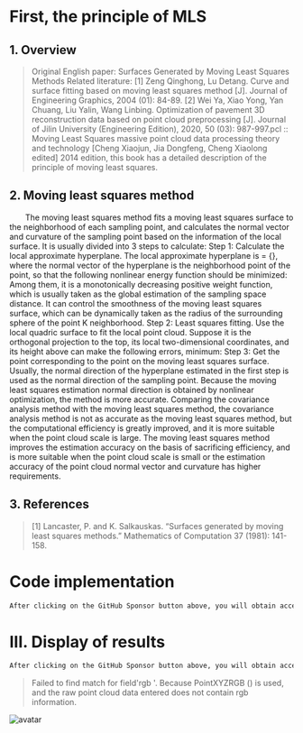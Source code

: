 #  First, the principle of MLS 

##  1. Overview 

>  Original English paper: Surfaces Generated by Moving Least Squares Methods Related literature: [1] Zeng Qinghong, Lu Detang. Curve and surface fitting based on moving least squares method [J]. Journal of Engineering Graphics, 2004 (01): 84-89. [2] Wei Ya, Xiao Yong, Yan Chuang, Liu Yalin, Wang Linbing. Optimization of pavement 3D reconstruction data based on point cloud preprocessing [J]. Journal of Jilin University (Engineering Edition), 2020, 50 (03): 987-997.pcl :: Moving Least Squares massive point cloud data processing theory and technology [Cheng Xiaojun, Jia Dongfeng, Cheng Xiaolong edited] 2014 edition, this book has a detailed description of the principle of moving least squares. 

##  2. Moving least squares method 

   The moving least squares method fits a moving least squares surface to the neighborhood of each sampling point, and calculates the normal vector and curvature of the sampling point based on the information of the local surface. It is usually divided into 3 steps to calculate: Step 1: Calculate the local approximate hyperplane. The local approximate hyperplane is = {}, where the normal vector of the hyperplane is the neighborhood point of the point, so that the following nonlinear energy function should be minimized: Among them, it is a monotonically decreasing positive weight function, which is usually taken as the global estimation of the sampling space distance. It can control the smoothness of the moving least squares surface, which can be dynamically taken as the radius of the surrounding sphere of the point K neighborhood. Step 2: Least squares fitting. Use the local quadric surface to fit the local point cloud. Suppose it is the orthogonal projection to the top, its local two-dimensional coordinates, and its height above can make the following errors, minimum: Step 3: Get the point corresponding to the point on the moving least squares surface. Usually, the normal direction of the hyperplane estimated in the first step is used as the normal direction of the sampling point. Because the moving least squares estimation normal direction is obtained by nonlinear optimization, the method is more accurate. Comparing the covariance analysis method with the moving least squares method, the covariance analysis method is not as accurate as the moving least squares method, but the computational efficiency is greatly improved, and it is more suitable when the point cloud scale is large. The moving least squares method improves the estimation accuracy on the basis of sacrificing efficiency, and is more suitable when the point cloud scale is small or the estimation accuracy of the point cloud normal vector and curvature has higher requirements. 

##  3. References 

>  [1] Lancaster, P. and K. Salkauskas. “Surfaces generated by moving least squares methods.” Mathematics of Computation 37 (1981): 141-158. 

#  Code implementation 

  ```python  
After clicking on the GitHub Sponsor button above, you will obtain access permissions to my private code repository ( https://github.com/slowlon/my_code_bar ) to view this blog code. By searching the code number of this blog, you can find the code you need, code number is: 2024020309574465722
  ```  
#  III. Display of results 

  ```python  
After clicking on the GitHub Sponsor button above, you will obtain access permissions to my private code repository ( https://github.com/slowlon/my_code_bar ) to view this blog code. By searching the code number of this blog, you can find the code you need, code number is: 2024020309574465722
  ```  
>  Failed to find match for field'rgb '. Because PointXYZRGB () is used, and the raw point cloud data entered does not contain rgb information. 

 ![avatar]( 96648113184147f68cd010ae24ae3f8a.png) 

